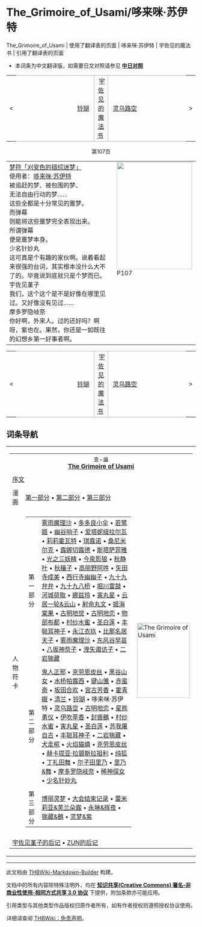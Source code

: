 # The_Grimoire_of_Usami/哆来咪·苏伊特

<!-- source html: G:\repos\THBWiki-Markdown-Builder\THBWikiMarkdown\Temp\main\c\c7\ns0%3AThe_Grimoire_of_Usami%2F%E5%93%86%E6%9D%A5%E5%92%AA%C2%B7%E8%8B%8F%E4%BC%8A%E7%89%B9.html -->

The_Grimoire_of_Usami | 使用了翻译表的页面 | 哆来咪·苏伊特 | 宇佐见的魔法书 | 引用了翻译表的页面

- 本词条为中文翻译版，如需要日文对照请参见 **[中日对照](./The_Grimoire_of_Usami-哆来咪·苏伊特-中日对照.md)** 

<center>

<table>
<tbody><tr>
<td>&lt;
</td>
<td style="border-top: 1px solid #aaaaaa; border-bottom: 1px solid #aaaaaa; width: 50%; text-align: right"><a href="./The_Grimoire_of_Usami-铃瑚.md" title="The Grimoire of Usami/铃瑚">铃瑚</a>&#160;
</td>
<td style="text-align: center; border-left: 1px solid #aaaaaa; border-right: 1px solid #aaaaaa; border-top: 1px solid #aaaaaa; border-bottom: 1px solid #aaaaaa;">&#160;<a href="./宇佐见的魔法书.md" class="mw-redirect" title="宇佐见的魔法书">宇佐见的魔法书</a>&#160;
</td>
<td style="border-top: 1px solid #aaaaaa; border-bottom: 1px solid #aaaaaa; width: 50%; text-align: left">&#160;<a href="./The_Grimoire_of_Usami-灵乌路空.md" title="The Grimoire of Usami/灵乌路空">灵乌路空</a>
</td>
<td>&gt;
</td></tr></tbody></table>

  
</center>
<center>第107页</center>

<table><tbody><tr align="left" valign="top"><td style="min-width:200px;"><div class="tt-zhh tt-type-setting" lang="zh"><div class="poem"><a href="./梦符「刈安色的错综迷梦」.md" class="mw-redirect" title="梦符「刈安色的错综迷梦」">梦符「刈安色的错综迷梦」</a></div></div><div class="tt-zh tt-type-setting" lang="zh"><div class="poem">使用者：<a href="./哆来咪·苏伊特.md" title="哆来咪·苏伊特">哆来咪·苏伊特</a></div></div><div class="tt-zh tt-type-setting" lang="zh"><div class="poem">被追赶的梦、被包围的梦、<br>无法自由行动的梦……<br>这些全都是十分常见的噩梦。<br>而弹幕<br>则能将这些噩梦完全表现出来。<br>所谓弹幕<br>便是噩梦本身。</div></div><div class="tt-header tt-type-setting" lang="zh"><div class="poem">少名针妙丸</div></div><div class="tt-zh tt-type-setting" lang="zh"><div class="poem">这可真是个有趣的家伙啊。说着看起来很强的台词，其实根本没什么大不了的。毕竟说到底就只是个梦而已。</div></div><div class="tt-header tt-type-setting" lang="zh"><div class="poem">宇佐见堇子</div></div><div class="tt-zh tt-type-setting" lang="zh"><div class="poem">我们，这个这个是不是好像在哪里见过。又好像没有见过……</div></div><div class="tt-header tt-type-setting" lang="zh"><div class="poem">摩多罗隐岐奈</div></div><div class="tt-zh tt-type-setting" lang="zh"><div class="poem">你好啊，外来人。过的还好吗？啊呀，紫也在。果然，你还是一如既往的幻想乡第一好事者啊。</div></div></td><td width="200px"><div class="thumb tleft"><div class="thumbinner" style="width:202px;"><a href="./文件-The_Grimoire_of_Usami（哆来咪·苏伊特1）.jpg.md" class="image"><img alt="" src="https://upload.thwiki.cc/thumb/5/57/The_Grimoire_of_Usami%EF%BC%88%E5%93%86%E6%9D%A5%E5%92%AA%C2%B7%E8%8B%8F%E4%BC%8A%E7%89%B91%EF%BC%89.jpg/200px-The_Grimoire_of_Usami%EF%BC%88%E5%93%86%E6%9D%A5%E5%92%AA%C2%B7%E8%8B%8F%E4%BC%8A%E7%89%B91%EF%BC%89.jpg" decoding="async" loading="lazy" width="200" height="284" class="thumbimage" srcset="https://upload.thwiki.cc/thumb/5/57/The_Grimoire_of_Usami%EF%BC%88%E5%93%86%E6%9D%A5%E5%92%AA%C2%B7%E8%8B%8F%E4%BC%8A%E7%89%B91%EF%BC%89.jpg/300px-The_Grimoire_of_Usami%EF%BC%88%E5%93%86%E6%9D%A5%E5%92%AA%C2%B7%E8%8B%8F%E4%BC%8A%E7%89%B91%EF%BC%89.jpg 1.5x, https://upload.thwiki.cc/thumb/5/57/The_Grimoire_of_Usami%EF%BC%88%E5%93%86%E6%9D%A5%E5%92%AA%C2%B7%E8%8B%8F%E4%BC%8A%E7%89%B91%EF%BC%89.jpg/400px-The_Grimoire_of_Usami%EF%BC%88%E5%93%86%E6%9D%A5%E5%92%AA%C2%B7%E8%8B%8F%E4%BC%8A%E7%89%B91%EF%BC%89.jpg 2x" data-file-width="1266" data-file-height="1800"></a>  <div class="thumbcaption"><div class="magnify"><a href="./文件-The_Grimoire_of_Usami（哆来咪·苏伊特1）.jpg.md" class="internal" title="放大"></a></div>P107</div></div></div></td></tr></tbody></table>



<center>

<table>
<tbody><tr>
<td>&lt;
</td>
<td style="border-top: 1px solid #aaaaaa; border-bottom: 1px solid #aaaaaa; width: 50%; text-align: right"><a href="./The_Grimoire_of_Usami-铃瑚.md" title="The Grimoire of Usami/铃瑚">铃瑚</a>&#160;
</td>
<td style="text-align: center; border-left: 1px solid #aaaaaa; border-right: 1px solid #aaaaaa; border-top: 1px solid #aaaaaa; border-bottom: 1px solid #aaaaaa;">&#160;<a href="./宇佐见的魔法书.md" class="mw-redirect" title="宇佐见的魔法书">宇佐见的魔法书</a>&#160;
</td>
<td style="border-top: 1px solid #aaaaaa; border-bottom: 1px solid #aaaaaa; width: 50%; text-align: left">&#160;<a href="./The_Grimoire_of_Usami-灵乌路空.md" title="The Grimoire of Usami/灵乌路空">灵乌路空</a>
</td>
<td>&gt;
</td></tr></tbody></table>

  
</center>


## 词条导航
  
  

<table><tbody><tr><td><table cellspacing="0" class="nowraplinks mw-collapsible mw-collapsed" style="width:100%;;;"><tbody><tr><th style=";" colspan="3" class="navbox-title"><div class="navbar"><div class="noprint plainlinksneverexpand" style="background-color:transparent; padding:0; font-weight:normal; font-size:80%; white-space:nowrap;"><a href="./模板-The_Grimoire_of_Usami导航.md" title="模板:The Grimoire of Usami导航"><span style=";;border:none;" title="查看这个模板">查</span></a>&#160;<span style="font-size:80%;">•</span>&#160;<a href="/index.php?title=%E6%A8%A1%E6%9D%BF:The_Grimoire_of_Usami%E5%AF%BC%E8%88%AA&amp;action=edit"><span style=";;border:none;" title="您可以编辑这个模板。请在储存变更之前先预览">编</span></a></div></div><span><a href="./The_Grimoire_of_Usami.md" title="The Grimoire of Usami">The Grimoire of Usami</a></span></th></tr><tr><td></td></tr><tr><td class="navbox-abovebelow" style=";" colspan="3"><a href="./The_Grimoire_of_Usami-序文.md" title="The Grimoire of Usami/序文">序文</a></td></tr><tr><td></td></tr><tr><td class="navbox-group" style=";;">漫画</td><td style=";;" class="navbox-list navbox-odd"><div><a rel="nofollow" class="external text" href="https://bbs.nyasama.com/forum.php?mod=viewthread&amp;tid=1838260">第一部分</a> &#8226; <a rel="nofollow" class="external text" href="https://bbs.nyasama.com/forum.php?mod=viewthread&amp;tid=1838261">第二部分</a> &#8226; <a rel="nofollow" class="external text" href="https://bbs.nyasama.com/forum.php?mod=viewthread&amp;tid=1838262">第三部分</a></div></td><td class="navbox-image" style="" rowspan="3"><a href="./文件-The_Grimoire_of_Usami封面.jpg.md" class="image" title="The Grimoire of Usami"><img alt="The Grimoire of Usami" src="https://upload.thwiki.cc/thumb/f/f0/The_Grimoire_of_Usami%E5%B0%81%E9%9D%A2.jpg/140px-The_Grimoire_of_Usami%E5%B0%81%E9%9D%A2.jpg" decoding="async" loading="lazy" width="140" height="199" srcset="https://upload.thwiki.cc/thumb/f/f0/The_Grimoire_of_Usami%E5%B0%81%E9%9D%A2.jpg/210px-The_Grimoire_of_Usami%E5%B0%81%E9%9D%A2.jpg 1.5x, https://upload.thwiki.cc/thumb/f/f0/The_Grimoire_of_Usami%E5%B0%81%E9%9D%A2.jpg/280px-The_Grimoire_of_Usami%E5%B0%81%E9%9D%A2.jpg 2x" data-file-width="1804" data-file-height="2560"></a></td></tr><tr><td></td></tr><tr><td class="navbox-group" style=";;">人物符卡</td><td style=";;" class="navbox-list navbox-even"><div></div><table cellspacing="0" class="nowraplinks navbox-subgroup" style="width:100%;;;;"><tbody><tr><td class="navbox-group" style=";;"><div>第一部分</div></td><td style=";;" class="navbox-list navbox-odd"><div><a href="./The_Grimoire_of_Usami-雾雨魔理沙1.md" title="The Grimoire of Usami/雾雨魔理沙1">雾雨魔理沙</a> &#8226; <a href="./The_Grimoire_of_Usami-多多良小伞.md" title="The Grimoire of Usami/多多良小伞">多多良小伞</a> &#8226; <a href="./The_Grimoire_of_Usami-若鹭姬.md" title="The Grimoire of Usami/若鹭姬">若鹭姬</a> &#8226; <a href="./The_Grimoire_of_Usami-幽谷响子.md" title="The Grimoire of Usami/幽谷响子">幽谷响子</a> &#8226; <a href="./The_Grimoire_of_Usami-爱塔妮缇拉尔瓦.md" title="The Grimoire of Usami/爱塔妮缇拉尔瓦">爱塔妮缇拉尔瓦</a> &#8226; <a href="./The_Grimoire_of_Usami-莉莉霍瓦特.md" title="The Grimoire of Usami/莉莉霍瓦特">莉莉霍瓦特</a> &#8226; <a href="./The_Grimoire_of_Usami-琪露诺.md" title="The Grimoire of Usami/琪露诺">琪露诺</a> &#8226; <a href="./The_Grimoire_of_Usami-桑尼米尔克.md" title="The Grimoire of Usami/桑尼米尔克">桑尼米尔克</a> &#8226; <a href="./The_Grimoire_of_Usami-露娜切露德.md" title="The Grimoire of Usami/露娜切露德">露娜切露德</a> &#8226; <a href="./The_Grimoire_of_Usami-斯塔萨菲雅.md" title="The Grimoire of Usami/斯塔萨菲雅">斯塔萨菲雅</a> &#8226; <a href="./The_Grimoire_of_Usami-光之三妖精.md" title="The Grimoire of Usami/光之三妖精">光之三妖精</a> &#8226; <a href="./The_Grimoire_of_Usami-今泉影狼.md" title="The Grimoire of Usami/今泉影狼">今泉影狼</a> &#8226; <a href="./The_Grimoire_of_Usami-秋静叶.md" title="The Grimoire of Usami/秋静叶">秋静叶</a> &#8226; <a href="./The_Grimoire_of_Usami-秋穰子.md" title="The Grimoire of Usami/秋穰子">秋穰子</a> &#8226; <a href="./The_Grimoire_of_Usami-高丽野阿吽.md" title="The Grimoire of Usami/高丽野阿吽">高丽野阿吽</a> &#8226; <a href="./The_Grimoire_of_Usami-矢田寺成美.md" title="The Grimoire of Usami/矢田寺成美">矢田寺成美</a> &#8226; <a href="./The_Grimoire_of_Usami-西行寺幽幽子.md" title="The Grimoire of Usami/西行寺幽幽子">西行寺幽幽子</a> &#8226; <a href="./The_Grimoire_of_Usami-九十九弁弁.md" title="The Grimoire of Usami/九十九弁弁">九十九弁弁</a> &#8226; <a href="./The_Grimoire_of_Usami-九十九八桥.md" title="The Grimoire of Usami/九十九八桥">九十九八桥</a> &#8226; <a href="./The_Grimoire_of_Usami-堀川雷鼓.md" title="The Grimoire of Usami/堀川雷鼓">堀川雷鼓</a> &#8226; <a href="./The_Grimoire_of_Usami-河城荷取.md" title="The Grimoire of Usami/河城荷取">河城荷取</a> &#8226; <a href="./The_Grimoire_of_Usami-娜兹玲.md" title="The Grimoire of Usami/娜兹玲">娜兹玲</a> &#8226; <a href="./The_Grimoire_of_Usami-寅丸星1.md" title="The Grimoire of Usami/寅丸星1">寅丸星</a> &#8226; <a href="./The_Grimoire_of_Usami-云居一轮&云山.md" title="The Grimoire of Usami/云居一轮&amp;云山">云居一轮&amp;云山</a> &#8226; <a href="./The_Grimoire_of_Usami-射命丸文.md" title="The Grimoire of Usami/射命丸文">射命丸文</a> &#8226; <a href="./The_Grimoire_of_Usami-姬海棠果.md" title="The Grimoire of Usami/姬海棠果">姬海棠果</a> &#8226; <a href="./The_Grimoire_of_Usami-古明地觉.md" title="The Grimoire of Usami/古明地觉">古明地觉</a> &#8226; <a href="./The_Grimoire_of_Usami-古明地恋1.md" title="The Grimoire of Usami/古明地恋1">古明地恋</a> &#8226; <a href="./The_Grimoire_of_Usami-物部布都.md" title="The Grimoire of Usami/物部布都">物部布都</a> &#8226; <a href="./The_Grimoire_of_Usami-村纱水蜜1.md" title="The Grimoire of Usami/村纱水蜜1">村纱水蜜</a> &#8226; <a href="./The_Grimoire_of_Usami-圣白莲1.md" title="The Grimoire of Usami/圣白莲1">圣白莲</a> &#8226; <a href="./The_Grimoire_of_Usami-丰聪耳神子1.md" title="The Grimoire of Usami/丰聪耳神子1">丰聪耳神子</a> &#8226; <a href="./The_Grimoire_of_Usami-永江衣玖.md" title="The Grimoire of Usami/永江衣玖">永江衣玖</a> &#8226; <a href="./The_Grimoire_of_Usami-比那名居天子.md" title="The Grimoire of Usami/比那名居天子">比那名居天子</a> &#8226; <a href="./The_Grimoire_of_Usami-雾雨魔理沙2.md" title="The Grimoire of Usami/雾雨魔理沙2">雾雨魔理沙</a> &#8226; <a href="./The_Grimoire_of_Usami-东风谷早苗.md" title="The Grimoire of Usami/东风谷早苗">东风谷早苗</a> &#8226; <a href="./The_Grimoire_of_Usami-八坂神奈子.md" title="The Grimoire of Usami/八坂神奈子">八坂神奈子</a> &#8226; <a href="./The_Grimoire_of_Usami-洩矢诹访子.md" title="The Grimoire of Usami/洩矢诹访子">洩矢诹访子</a> &#8226; <a href="./The_Grimoire_of_Usami-二岩猯藏1.md" title="The Grimoire of Usami/二岩猯藏1">二岩猯藏</a></div></td></tr><tr><td></td></tr><tr><td class="navbox-group" style=";;"><div>第二部分</div></td><td style=";;" class="navbox-list navbox-even"><div><a href="./The_Grimoire_of_Usami-鬼人正邪.md" title="The Grimoire of Usami/鬼人正邪">鬼人正邪</a> &#8226; <a href="./The_Grimoire_of_Usami-克劳恩皮丝1.md" title="The Grimoire of Usami/克劳恩皮丝1">克劳恩皮丝</a> &#8226; <a href="./The_Grimoire_of_Usami-黑谷山女.md" title="The Grimoire of Usami/黑谷山女">黑谷山女</a> &#8226; <a href="./The_Grimoire_of_Usami-水桥帕露西.md" title="The Grimoire of Usami/水桥帕露西">水桥帕露西</a> &#8226; <a href="./The_Grimoire_of_Usami-键山雏.md" title="The Grimoire of Usami/键山雏">键山雏</a> &#8226; <a href="./The_Grimoire_of_Usami-赤蛮奇.md" title="The Grimoire of Usami/赤蛮奇">赤蛮奇</a> &#8226; <a href="./The_Grimoire_of_Usami-坂田合欢.md" title="The Grimoire of Usami/坂田合欢">坂田合欢</a> &#8226; <a href="./The_Grimoire_of_Usami-宫古芳香.md" title="The Grimoire of Usami/宫古芳香">宫古芳香</a> &#8226; <a href="./The_Grimoire_of_Usami-霍青娥.md" title="The Grimoire of Usami/霍青娥">霍青娥</a> &#8226; <a href="./The_Grimoire_of_Usami-清兰.md" title="The Grimoire of Usami/清兰">清兰</a> &#8226; <a href="./The_Grimoire_of_Usami-铃瑚.md" title="The Grimoire of Usami/铃瑚">铃瑚</a> &#8226; <a class="mw-selflink selflink">哆来咪·苏伊特</a> &#8226; <a href="./The_Grimoire_of_Usami-灵乌路空.md" title="The Grimoire of Usami/灵乌路空">灵乌路空</a> &#8226; <a href="./The_Grimoire_of_Usami-古明地恋2.md" title="The Grimoire of Usami/古明地恋2">古明地恋</a> &#8226; <a href="./The_Grimoire_of_Usami-星熊勇仪.md" title="The Grimoire of Usami/星熊勇仪">星熊勇仪</a> &#8226; <a href="./The_Grimoire_of_Usami-伊吹萃香.md" title="The Grimoire of Usami/伊吹萃香">伊吹萃香</a> &#8226; <a href="./The_Grimoire_of_Usami-封兽鵺.md" title="The Grimoire of Usami/封兽鵺">封兽鵺</a> &#8226; <a href="./The_Grimoire_of_Usami-村纱水蜜2.md" title="The Grimoire of Usami/村纱水蜜2">村纱水蜜</a> &#8226; <a href="./The_Grimoire_of_Usami-寅丸星2.md" title="The Grimoire of Usami/寅丸星2">寅丸星</a> &#8226; <a href="./The_Grimoire_of_Usami-圣白莲2.md" title="The Grimoire of Usami/圣白莲2">圣白莲</a> &#8226; <a href="./The_Grimoire_of_Usami-苏我屠自古.md" title="The Grimoire of Usami/苏我屠自古">苏我屠自古</a> &#8226; <a href="./The_Grimoire_of_Usami-丰聪耳神子2.md" title="The Grimoire of Usami/丰聪耳神子2">丰聪耳神子</a> &#8226; <a href="./The_Grimoire_of_Usami-二岩猯藏2.md" title="The Grimoire of Usami/二岩猯藏2">二岩猯藏</a> &#8226; <a href="./The_Grimoire_of_Usami-犬走椛.md" title="The Grimoire of Usami/犬走椛">犬走椛</a> &#8226; <a href="./The_Grimoire_of_Usami-火焰猫燐.md" title="The Grimoire of Usami/火焰猫燐">火焰猫燐</a> &#8226; <a href="./The_Grimoire_of_Usami-克劳恩皮丝2.md" title="The Grimoire of Usami/克劳恩皮丝2">克劳恩皮丝</a> &#8226; <a href="./The_Grimoire_of_Usami-赫卡提亚·拉碧斯拉祖利.md" title="The Grimoire of Usami/赫卡提亚·拉碧斯拉祖利">赫卡提亚·拉碧斯拉祖利</a> &#8226; <a href="./The_Grimoire_of_Usami-纯狐.md" title="The Grimoire of Usami/纯狐">纯狐</a> &#8226; <a href="./The_Grimoire_of_Usami-丁礼田舞.md" title="The Grimoire of Usami/丁礼田舞">丁礼田舞</a> &#8226; <a href="./The_Grimoire_of_Usami-尔子田里乃.md" title="The Grimoire of Usami/尔子田里乃">尔子田里乃</a> &#8226; <a href="./The_Grimoire_of_Usami-里乃&舞.md" title="The Grimoire of Usami/里乃&amp;舞">里乃&amp;舞</a> &#8226; <a href="./The_Grimoire_of_Usami-摩多罗隐岐奈.md" title="The Grimoire of Usami/摩多罗隐岐奈">摩多罗隐岐奈</a> &#8226; <a href="./The_Grimoire_of_Usami-稀神探女.md" title="The Grimoire of Usami/稀神探女">稀神探女</a> &#8226; <a href="./The_Grimoire_of_Usami-少名针妙丸.md" title="The Grimoire of Usami/少名针妙丸">少名针妙丸</a></div></td></tr><tr><td></td></tr><tr><td class="navbox-group" style=";;"><div>第三部分</div></td><td style=";;" class="navbox-list navbox-odd"><div><a href="./The_Grimoire_of_Usami-博丽灵梦.md" title="The Grimoire of Usami/博丽灵梦">博丽灵梦</a> &#8226; <a href="./The_Grimoire_of_Usami-大会结束记录.md" title="The Grimoire of Usami/大会结束记录">大会结束记录</a> &#8226; <a href="./The_Grimoire_of_Usami-蕾米莉亚&芙兰朵露.md" title="The Grimoire of Usami/蕾米莉亚&amp;芙兰朵露">蕾米莉亚&amp;芙兰朵露</a> &#8226; <a href="./The_Grimoire_of_Usami-永琳&辉夜.md" title="The Grimoire of Usami/永琳&amp;辉夜">永琳&amp;辉夜</a> &#8226; <a href="./The_Grimoire_of_Usami-猯藏&鵺.md" title="The Grimoire of Usami/猯藏&amp;鵺">猯藏&amp;鵺</a> &#8226; <a href="./The_Grimoire_of_Usami-灵梦&紫.md" title="The Grimoire of Usami/灵梦&amp;紫">灵梦&amp;紫</a></div></td></tr></tbody></table><div></div></td></tr><tr><td></td></tr><tr><td class="navbox-abovebelow" style=";" colspan="3"><a href="./The_Grimoire_of_Usami-宇佐见堇子的后记.md" title="The Grimoire of Usami/宇佐见堇子的后记">宇佐见堇子的后记</a> &#8226; <a href="./The_Grimoire_of_Usami-ZUN的后记.md" title="The Grimoire of Usami/ZUN的后记">ZUN的后记</a></td></tr></tbody></table></td></tr></tbody></table>


  
  

  





---

此文档由 [THBWiki-Markdown-Builder](https://github.com/Delsin-Yu/THBWiki-Markdown-Builder) 构建。

文档中的所有内容除特殊注明外，均在 [**知识共享(Creative Commons) 署名-非商业性使用-相同方式共享 3.0 协议**](https://creativecommons.org/licenses/by-sa/3.0/deed.zh-hans) 下提供，附加条款亦可能应用。

引用类型与其他类型作品版权归原作者所有，如有作者授权则遵照授权协议使用。

详细请查阅 [THBWiki：免责声明](https://thbwiki.cc/THBWiki:%E5%85%8D%E8%B4%A3%E5%A3%B0%E6%98%8E)。

